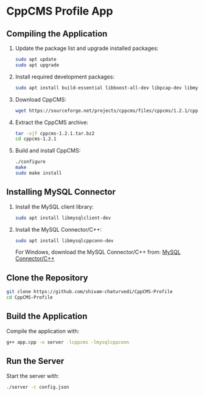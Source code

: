 # CppCMS Profile App

## Compiling the Application

1. Update the package list and upgrade installed packages:

    ```bash
    sudo apt update
    sudo apt upgrade
    ```

2. Install required development packages:

    ```bash
    sudo apt install build-essential libboost-all-dev libpcap-dev libmysqlclient-dev cmake make gcc g++
    ```

3. Download CppCMS:

    ```bash
    wget https://sourceforge.net/projects/cppcms/files/cppcms/1.2.1/cppcms-1.2.1.tar.bz2/download -O cppcms-1.2.1.tar.bz2
    ```

4. Extract the CppCMS archive:

    ```bash
    tar -xjf cppcms-1.2.1.tar.bz2
    cd cppcms-1.2.1
    ```

5. Build and install CppCMS:

    ```bash
    ./configure
    make
    sudo make install
    ```

## Installing MySQL Connector

1. Install the MySQL client library:

    ```bash
    sudo apt install libmysqlclient-dev
    ```

2. Install the MySQL Connector/C++:

    ```bash
    sudo apt install libmysqlcppconn-dev
    ```

   For Windows, download the MySQL Connector/C++ from: [MySQL Connector/C++](https://dev.mysql.com/downloads/connector/cpp/)

## Clone the Repository

```bash
git clone https://github.com/shivam-chaturvedi/CppCMS-Profile
cd CppCMS-Profile
```

## Build the Application

Compile the application with:

```bash
g++ app.cpp -o server -lcppcms -lmysqlcppconn
```

## Run the Server

Start the server with:

```bash
./server -c config.json
```

